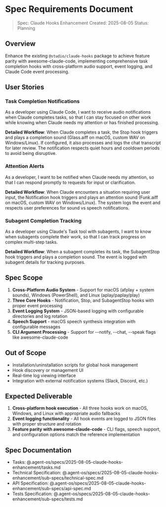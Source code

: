 # Spec Requirements Document

> Spec: Claude Hooks Enhancement
> Created: 2025-08-05
> Status: Planning

## Overview

Enhance the existing `@studio/claude-hooks` package to achieve feature parity with awesome-claude-code, implementing comprehensive task completion hooks with cross-platform audio support, event logging, and Claude Code event processing.

## User Stories

### Task Completion Notifications

As a developer using Claude Code, I want to receive audio notifications when Claude completes tasks, so that I can stay focused on other work while knowing when Claude needs my attention or has finished processing.

**Detailed Workflow**: When Claude completes a task, the Stop hook triggers and plays a completion sound (Glass.aiff on macOS, custom WAV on Windows/Linux). If configured, it also processes and logs the chat transcript for later review. The notification respects quiet hours and cooldown periods to avoid being disruptive.

### Attention Alerts

As a developer, I want to be notified when Claude needs my attention, so that I can respond promptly to requests for input or clarification.

**Detailed Workflow**: When Claude encounters a situation requiring user input, the Notification hook triggers and plays an attention sound (Funk.aiff on macOS, custom WAV on Windows/Linux). The system logs the event and respects user preferences for sound vs speech notifications.

### Subagent Completion Tracking

As a developer using Claude's Task tool with subagents, I want to know when subagents complete their work, so that I can track progress on complex multi-step tasks.

**Detailed Workflow**: When a subagent completes its task, the SubagentStop hook triggers and plays a completion sound. The event is logged with subagent details for tracking purposes.

## Spec Scope

1. **Cross-Platform Audio System** - Support for macOS (afplay + system sounds), Windows (PowerShell), and Linux (aplay/paplay/play)
2. **Three Core Hooks** - Notification, Stop, and SubagentStop hooks with proper event processing
3. **Event Logging System** - JSON-based logging with configurable directories and log rotation
4. **Speech Support** - macOS speech synthesis integration with configurable messages
5. **CLI Argument Processing** - Support for --notify, --chat, --speak flags like awesome-claude-code

## Out of Scope

- Installation/uninstallation scripts for global hook management
- Hook discovery or management UI
- Real-time log viewing interface
- Integration with external notification systems (Slack, Discord, etc.)

## Expected Deliverable

1. **Cross-platform hook execution** - All three hooks work on macOS, Windows, and Linux with appropriate audio fallbacks
2. **Event logging functionality** - All hook events are logged to JSON files with proper structure and rotation
3. **Feature parity with awesome-claude-code** - CLI flags, speech support, and configuration options match the reference implementation

## Spec Documentation

- Tasks: @.agent-os/specs/2025-08-05-claude-hooks-enhancement/tasks.md
- Technical Specification: @.agent-os/specs/2025-08-05-claude-hooks-enhancement/sub-specs/technical-spec.md
- API Specification: @.agent-os/specs/2025-08-05-claude-hooks-enhancement/sub-specs/api-spec.md
- Tests Specification: @.agent-os/specs/2025-08-05-claude-hooks-enhancement/sub-specs/tests.md
